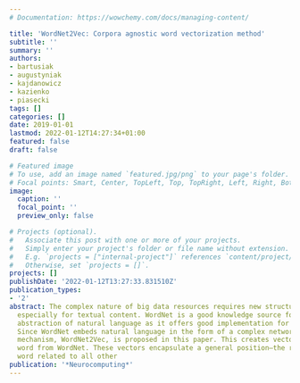 ```yaml
---
# Documentation: https://wowchemy.com/docs/managing-content/

title: 'WordNet2Vec: Corpora agnostic word vectorization method'
subtitle: ''
summary: ''
authors:
- bartusiak
- augustyniak
- kajdanowicz
- kazienko
- piasecki
tags: []
categories: []
date: 2019-01-01
lastmod: 2022-01-12T14:27:34+01:00
featured: false
draft: false

# Featured image
# To use, add an image named `featured.jpg/png` to your page's folder.
# Focal points: Smart, Center, TopLeft, Top, TopRight, Left, Right, BottomLeft, Bottom, BottomRight.
image:
  caption: ''
  focal_point: ''
  preview_only: false

# Projects (optional).
#   Associate this post with one or more of your projects.
#   Simply enter your project's folder or file name without extension.
#   E.g. `projects = ["internal-project"]` references `content/project/deep-learning/index.md`.
#   Otherwise, set `projects = []`.
projects: []
publishDate: '2022-01-12T13:27:33.831510Z'
publication_types:
- '2'
abstract: The complex nature of big data resources requires new structuring methods,
  especially for textual content. WordNet is a good knowledge source for the comprehensive
  abstraction of natural language as it offers good implementation for many languages.
  Since WordNet embeds natural language in the form of a complex network, a transformation
  mechanism, WordNet2Vec, is proposed in this paper. This creates vectors for each
  word from WordNet. These vectors encapsulate a general position—the role of a given
  word related to all other
publication: '*Neurocomputing*'
---
```

